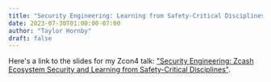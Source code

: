 ```yaml
---
title: "Security Engineering: Learning from Safety-Critical Disciplines"
date: 2023-07-30T01:00:00-07:00
author: "Taylor Hornby"
draft: false
---
```


Here's a link to the slides for my Zcon4 talk: ["Security Engineering: Zcash
Ecosystem Security and Learning from Safety-Critical
Disciplines"](https://docs.google.com/presentation/d/1gq-JOhLkmvlebkh5RBCTZBZwNBoxZ_ioVmgAsMKkC1Q/edit?usp=sharing).